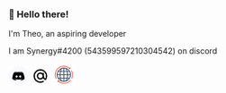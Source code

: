 ### 👋 Hello there!

I'm Theo, an aspiring developer





I am Synergy#4200 (543599597210304542) on discord
 
<a href="https://discord.gg/gWaPG8uuax"><img height="35" src="/assets/discord.svg"></a>
<a href="mailto:theo@synergystudios.tech"><img height="35" src="/assets/mail.svg"></a>
<a href="https://synergybest.dev"><img height="40" src="/assets/web.svg"></a>
